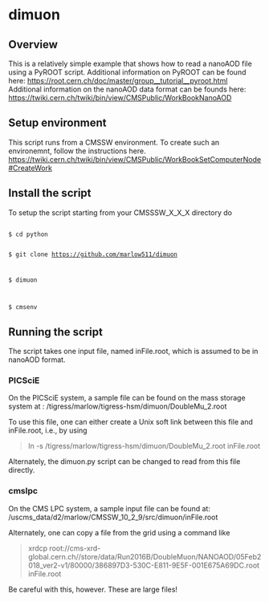 # dimuon

## Overview
This is a relatively simple example that shows how to read a nanoAOD file 
using a PyROOT script.   Additional information on PyROOT can be found 
here:  https://root.cern.ch/doc/master/group__tutorial__pyroot.html 
Additional information on the nanoAOD data format can be founds here:
https://twiki.cern.ch/twiki/bin/view/CMSPublic/WorkBookNanoAOD

## Setup environment

This script runs from a CMSSW environment.  To create such an environemnt,
follow the instructions here.
https://twiki.cern.ch/twiki/bin/view/CMSPublic/WorkBookSetComputerNode#CreateWork

## Install the script
To setup the script starting from your CMSSSW_X_X_X directory do

<code>
$ cd python

$ git clone https://github.com/marlow511/dimuon 

$ dimuon

$ cmsenv 
</code>

## Running the script

The script takes one input file, named inFile.root, which is assumed to
be in nanoAOD format. 

### PICSciE 
On the PICSciE system, a sample file can be
found on the mass storage system at : 
/tigress/marlow/tigress-hsm/dimuon/DoubleMu_2.root

To use this file, one can either create a Unix soft link between
this file and inFile.root, i.e., by using

> ln -s /tigress/marlow/tigress-hsm/dimuon/DoubleMu_2.root inFile.root

Alternately, the dimuon.py script can be changed to read from this
file directly.

### cmslpc

On the CMS LPC system, a sample input file can be found at:
/uscms_data/d2/marlow/CMSSW_10_2_9/src/dimuon/inFile.root

Alternately, one can copy a file from the grid using a command
like

> xrdcp root://cms-xrd-global.cern.ch//store/data/Run2016B/DoubleMuon/NANOAOD/05Feb2018_ver2-v1/80000/386897D3-530C-E811-9E5F-001E675A69DC.root inFile.root

Be careful with this, however.   These are large files!


